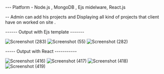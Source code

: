 --- Platform - Node.js , MongoDB , Ejs midelware, React.js


-- Admin can add his projects and Displaying all kind of projects that client have on worked on site .

------ Output with Ejs template -------

![Screenshot (283)](https://user-images.githubusercontent.com/111080250/226174159-a0f03cd8-8446-4678-8dbb-360c7658f867.png)
![Screenshot (55)](https://user-images.githubusercontent.com/111080250/226174176-c86c803b-c8c0-4fa2-bf5e-4c4727186106.png)
![Screenshot (282)](https://user-images.githubusercontent.com/111080250/226174188-d1b99fc0-e0cd-4909-927b-1c36023e4a13.png)


----- Output with React -----------

![Screenshot (416)](https://user-images.githubusercontent.com/111080250/226174231-84a428b9-90b6-4fad-9bb4-ab6c63de042c.png)
![Screenshot (417)](https://user-images.githubusercontent.com/111080250/226174237-94b695d8-2fe5-43b9-ae3c-5a28b4e113bc.png)
![Screenshot (418)](https://user-images.githubusercontent.com/111080250/226174241-141227ce-8d3c-4a45-bb97-021cc0e565b6.png)
![Screenshot (419)](https://user-images.githubusercontent.com/111080250/226174247-8a0deb99-ad1e-4c6a-b1d6-01ef3fd3b96f.png)

